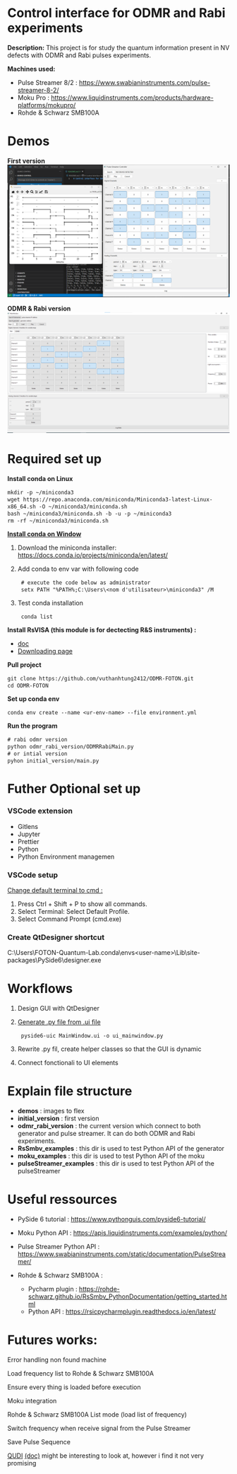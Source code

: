 # Control interface for ODMR and Rabi experiments

**Description:** This project is for study the quantum information present in NV defects with ODMR and Rabi pulses experiments.

**Machines used:**
+ Pulse Streamer 8/2 : https://www.swabianinstruments.com/pulse-streamer-8-2/
+ Moku Pro : https://www.liquidinstruments.com/products/hardware-platforms/mokupro/
+ Rohde & Schwarz SMB100A
# Demos

**First version**
![](demos/demos_basic.png)

**ODMR & Rabi version**
![](demos/rabi_odmr.png)
# Required set up

**Install conda on Linux**

    mkdir -p ~/miniconda3
    wget https://repo.anaconda.com/miniconda/Miniconda3-latest-Linux-x86_64.sh -O ~/miniconda3/miniconda.sh
    bash ~/miniconda3/miniconda.sh -b -u -p ~/miniconda3
    rm -rf ~/miniconda3/miniconda.sh

**[Install conda on Window](https://docs.conda.io/projects/conda/en/latest/user-guide/install/windows.html)**

1. Download the miniconda installer: https://docs.conda.io/projects/miniconda/en/latest/

2. Add conda to env var with following code

        # execute the code below as administrator
        setx PATH "%PATH%;C:\Users\<nom d'utilisateur>\miniconda3" /M

3. Test conda installation

        conda list

**Install RsVISA (this module is for dectecting R&S instruments) :** 

+ [doc](https://scdn.rohde-schwarz.com/ur/pws/dl_downloads/dl_application/application_notes/1dc02___rs_v/1DC02_2e_RS_VISA.pdf)
+ [Downloading page](https://www.rohde-schwarz.com/fr/applications/r-s-visa-note-d-application_56280-148812.html)

**Pull project**

    git clone https://github.com/vuthanhtung2412/ODMR-FOTON.git
    cd ODMR-FOTON

**Set up conda env**

    conda env create --name <ur-env-name> --file environment.yml

**Run the program**

    # rabi odmr version 
    python odmr_rabi_version/ODMRRabiMain.py
    # or intial version
    pyhon initial_version/main.py

# Futher Optional set up

### VSCode extension
+ Gitlens
+ Jupyter
+ Prettier
+ Python
+ Python Environment managemen

### VSCode setup

[Change default terminal to cmd :](https://stackoverflow.com/questions/42729130/visual-studio-code-how-to-switch-from-powershell-exe-to-cmd-exe)
1. Press Ctrl + Shift + P to show all commands.
2. Select Terminal: Select Default Profile.
3. Select Command Prompt (cmd.exe)
### Create QtDesigner shortcut
C:\Users\FOTON-Quantum-Lab\.conda\envs\<user-name>\Lib\site-packages\PySide6\designer.exe

# Workflows 
1. Design GUI with QtDesigner
2. [Generate .py file from .ui file](https://stackoverflow.com/questions/69077280/converting-ui-file-into-py-using-pyside6)

        pyside6-uic MainWindow.ui -o ui_mainwindow.py
3. Rewrite .py fil, create helper classes so that the GUI is dynamic
4. Connect fonctionali to UI elements
# Explain file structure

+ **demos** : images to flex
+ **initial_version** : first version
+ **odmr_rabi_version** : the current version which connect to both generator and pulse streamer. It can do both ODMR and Rabi experiments.
+ **RsSmbv_examples** : this dir is used to test Python API of the generator
+ **moku_examples** : this dir is used to test Python API of the moku
+ **pulseStreamer_examples** : this dir is used to test Python API of the pulseStreamer
# Useful ressources
+ PySide 6 tutorial : https://www.pythonguis.com/pyside6-tutorial/

+ Moku Python API : https://apis.liquidinstruments.com/examples/python/

+ Pulse Streamer Python API : https://www.swabianinstruments.com/static/documentation/PulseStreamer/

+ Rohde & Schwarz SMB100A : 
    + Pycharm plugin : https://rohde-schwarz.github.io/RsSmbv_PythonDocumentation/getting_started.html
    + Python API : https://rsicpycharmplugin.readthedocs.io/en/latest/ 
# Futures works:

Error handling non found machine 

Load frequency list to Rohde & Schwarz SMB100A 

Ensure every thing is loaded before execution

Moku integration

Rohde & Schwarz SMB100A List mode (load list of frequency)

Switch frequency when receive signal from the Pulse Streamer

Save Pulse Sequence

[QUDI](https://github.com/Ulm-IQO/qudi-core) [(doc)](https://ulm-iqo.github.io/qudi-core/s) might be interesting to look at, however i find it not very promising